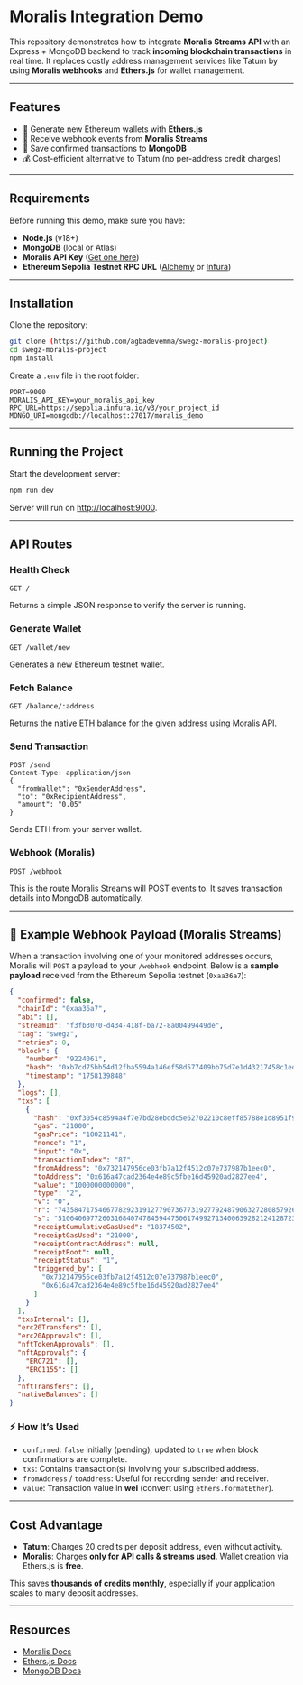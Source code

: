 # Moralis Integration Demo

This repository demonstrates how to integrate **Moralis Streams API** with an Express + MongoDB backend to track **incoming blockchain transactions** in real time.
It replaces costly address management services like Tatum by using **Moralis webhooks** and **Ethers.js** for wallet management.

---

## Features

* 🚀 Generate new Ethereum wallets with **Ethers.js**
* 🔔 Receive webhook events from **Moralis Streams**
* 💾 Save confirmed transactions to **MongoDB**
* 💰 Cost-efficient alternative to Tatum (no per-address credit charges)

---

## Requirements

Before running this demo, make sure you have:

* **Node.js** (v18+)
* **MongoDB** (local or Atlas)
* **Moralis API Key** ([Get one here](https://admin.moralis.io/))
* **Ethereum Sepolia Testnet RPC URL** ([Alchemy](https://www.alchemy.com/) or [Infura](https://www.infura.io/))

---

## Installation

Clone the repository:

```bash
git clone (https://github.com/agbadevemma/swegz-moralis-project)
cd swegz-moralis-project
npm install
```

Create a `.env` file in the root folder:

```env
PORT=9000
MORALIS_API_KEY=your_moralis_api_key
RPC_URL=https://sepolia.infura.io/v3/your_project_id
MONGO_URI=mongodb://localhost:27017/moralis_demo
```

---

## Running the Project

Start the development server:

```bash
npm run dev
```

Server will run on [http://localhost:9000](http://localhost:9000).

---

## API Routes

### Health Check

```http
GET /
```

Returns a simple JSON response to verify the server is running.

### Generate Wallet

```http
GET /wallet/new
```

Generates a new Ethereum testnet wallet.

### Fetch Balance

```http
GET /balance/:address
```

Returns the native ETH balance for the given address using Moralis API.

### Send Transaction

```http
POST /send
Content-Type: application/json
{
  "fromWallet": "0xSenderAddress",
  "to": "0xRecipientAddress",
  "amount": "0.05"
}
```

Sends ETH from your server wallet.

### Webhook (Moralis)

```http
POST /webhook
```

This is the route Moralis Streams will POST events to. It saves transaction details into MongoDB automatically.


---

## 🔔 Example Webhook Payload (Moralis Streams)

When a transaction involving one of your monitored addresses occurs, Moralis will `POST` a payload to your `/webhook` endpoint.
Below is a **sample payload** received from the Ethereum Sepolia testnet (`0xaa36a7`):

```json
{
  "confirmed": false,
  "chainId": "0xaa36a7",
  "abi": [],
  "streamId": "f3fb3070-d434-418f-ba72-8a00499449de",
  "tag": "swegz",
  "retries": 0,
  "block": {
    "number": "9224061",
    "hash": "0xb7cd75bb54d12fba5594a146ef58d577409bb75d7e1d43217458c1ed5fb5ecae",
    "timestamp": "1758139848"
  },
  "logs": [],
  "txs": [
    {
      "hash": "0xf3054c8594a4f7e7bd28ebddc5e62702210c8eff85788e1d8951f96c473c13d1",
      "gas": "21000",
      "gasPrice": "10021141",
      "nonce": "1",
      "input": "0x",
      "transactionIndex": "87",
      "fromAddress": "0x732147956ce03fb7a12f4512c07e737987b1eec0",
      "toAddress": "0x616a47cad2364e4e89c5fbe16d45920ad2827ee4",
      "value": "1000000000000",
      "type": "2",
      "v": "0",
      "r": "74358471754667782923191277907367731927792487906327280857926827866306115179274",
      "s": "51064069772603168407478459447506174992713400639282124128723190272072178017385",
      "receiptCumulativeGasUsed": "18374502",
      "receiptGasUsed": "21000",
      "receiptContractAddress": null,
      "receiptRoot": null,
      "receiptStatus": "1",
      "triggered_by": [
        "0x732147956ce03fb7a12f4512c07e737987b1eec0",
        "0x616a47cad2364e4e89c5fbe16d45920ad2827ee4"
      ]
    }
  ],
  "txsInternal": [],
  "erc20Transfers": [],
  "erc20Approvals": [],
  "nftTokenApprovals": [],
  "nftApprovals": {
    "ERC721": [],
    "ERC1155": []
  },
  "nftTransfers": [],
  "nativeBalances": []
}
```

### ⚡ How It’s Used

* `confirmed`: `false` initially (pending), updated to `true` when block confirmations are complete.
* `txs`: Contains transaction(s) involving your subscribed address.
* `fromAddress` / `toAddress`: Useful for recording sender and receiver.
* `value`: Transaction value in **wei** (convert using `ethers.formatEther`).

---

## Cost Advantage

* **Tatum**: Charges 20 credits per deposit address, even without activity.
* **Moralis**: Charges **only for API calls & streams used**. Wallet creation via Ethers.js is **free**.

This saves **thousands of credits monthly**, especially if your application scales to many deposit addresses.

---

## Resources

* [Moralis Docs](https://docs.moralis.io/)
* [Ethers.js Docs](https://docs.ethers.org/)
* [MongoDB Docs](https://www.mongodb.com/docs/)
